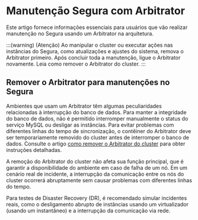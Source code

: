 # Manutenção Segura com Arbitrator

Este artigo fornece informações essenciais para usuários que vão realizar manutenção no Segura usando um Arbitrator na arquitetura.

:::(warning) (Atenção)
Ao manipular o cluster ou executar ações nas instâncias do Segura, como atualizações e ajustes do sistema, remova o Arbitrator primeiro. Após concluir toda a manutenção, ligue o Arbitrator novamente.
Leia como remover o Arbitrator do cluster.
:::

## Remover o Arbitrator para manutenções no Segura

Ambientes que usam um Arbitrator têm algumas peculiaridades relacionadas à interrupção do banco de dados. Para manter a integridade do banco de dados, não é permitido interromper manualmente o status do serviço MySQL ou desligar as instâncias. Para evitar problemas com diferentes linhas do tempo de sincronização, o contêiner do Arbitrator deve ser temporariamente removido do cluster antes de interromper o banco de dados. 
Consulte o artigo [como remover o Arbitrator do cluster](/v4/docs/arbitrator-remove-arbitrator) para obter instruções detalhadas.

A remoção do Arbitrator do cluster não afeta sua função principal, que é garantir a disponibilidade do ambiente em caso de falha de um nó. Em um cenário real de incidente, a interrupção da comunicação entre os nós do cluster ocorrerá abruptamente sem causar problemas com diferentes linhas do tempo.

Para testes de Disaster Recovery (DR), é recomendado simular incidentes reais, como o desligamento abrupto de instâncias usando um virtualizador (usando um instantâneo) e a interrupção da comunicação via rede.